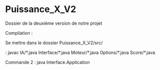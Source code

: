 # Puissance_X_V2

Dossier de la deuxième version de notre projet

Compilation :

Se mettre dans le dossier Puissance_X_V2/src/

 : javac IA/\*.java Interface/\*.java Moteur/\*.java Options/\*.java Score/\*.java

Commande 2 : java Interface.Application
